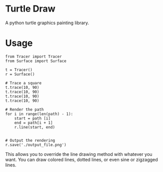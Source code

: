Turtle Draw
===========

A python turtle graphics painting library.


Usage
=====
    from Tracer import Tracer
    from Surface import Surface
    
    t = Tracer()
    r = Surface()
    
    # Trace a square
    t.trace(10, 90)
    t.trace(10, 90)
    t.trace(10, 90)
    t.trace(10, 90)
    
    # Render the path
    for i in range(len(path) - 1):
        start = path [i]
        end = path[i + 1]
        r.line(start, end)
    
    
    # Output the rendering
    r.save('./output_file.png')


This allows you to override the line drawing method with whatever you want.
You can draw colored lines, dotted lines, or even sine or zigzagged lines.
